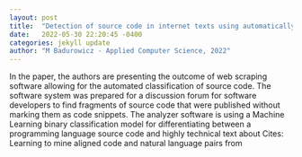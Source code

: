 ```yaml
---
layout: post
title:  "Detection of source code in internet texts using automatically generated machine learning models"
date:   2022-05-30 22:20:45 -0400
categories: jekyll update
author: "M Badurowicz - Applied Computer Science, 2022"
---
```

In the paper, the authors are presenting the outcome of web scraping software allowing for the automated classification of source code. The software system was prepared for a discussion forum for software developers to find fragments of source code that were published without marking them as code snippets. The analyzer software is using a Machine Learning binary classification model for differentiating between a programming language source code and highly technical text about  Cites: Learning to mine aligned code and natural language pairs from 